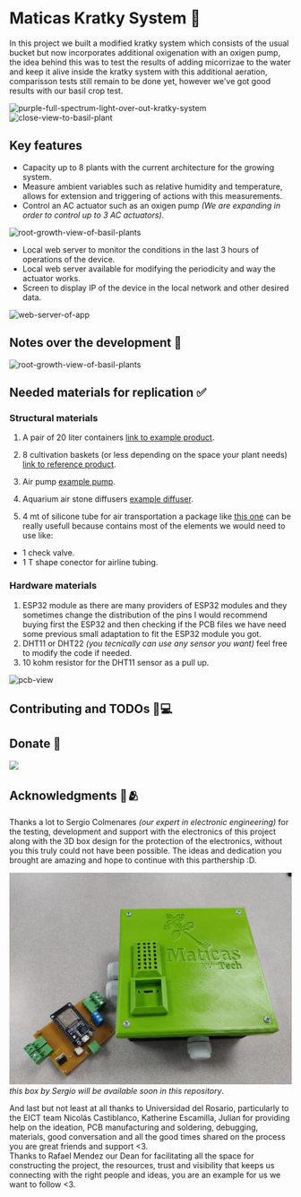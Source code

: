 # Maticas Kratky System 🌱

In this project we built a modified kratky system which consists of the usual bucket but now incorporates additional oxigenation with an oxigen pump, the idea behind this was to test the results of adding micorrizae to the water and keep it alive inside the kratky system with this additional aeration, comparisson tests still remain to be done yet, however we've got good results with our basil crop test.


![purple-full-spectrum-light-over-out-kratky-system](./docs/1.JPG)
![close-view-to-basil-plant](./docs/2.JPG)

## Key features

- Capacity up to 8 plants with the current architecture for the growing system. 
- Measure ambient variables such as relative humidity and temperature, allows for extension and triggering of actions with this measurements.
- Control an AC actuator such as an oxigen pump _(We are expanding in order to control up to 3 AC actuators)._

![root-growth-view-of-basil-plants](./docs/5.JPG)

- Local web server to monitor the conditions in the last 3 hours of operations of the device.
- Local web server available for modifying the periodicity and way the actuator works.
- Screen to display IP of the device in the local network and other desired data. 

![web-server-of-app](./docs/web-short.gif)



## Notes over the development 📝
![root-growth-view-of-basil-plants](./docs/6.JPG)



## Needed materials for replication ✅
### Structural materials

1. A pair of 20 liter containers [link to example product](https://articulo.mercadolibre.com.co/MCO-861436425-set-x-10-balde-cunete-20-litros-_JM#position=3&search_layout=stack&type=item&tracking_id=a9eae8bf-e021-4639-ab13-fa13d58bef19).

2. 8 cultivation baskets (or less depending on the space your plant needs) [link to reference product](https://www.amazon.com/Hydroponic-Plastic-Cultivation-Planting-Gardening/dp/B08R8LMF6L/ref=sr_1_2?crid=33OS09TYPPLFV&dib=eyJ2IjoiMSJ9.NfalgvycNBMZZM1CF_ESWtjJ-_G-A7rY25RSB5krQUKKu4zvjQOSep1QU8vNXbIBJZi8SxxX1UX_PGTqu9Y3c_O0HlxBX3RvG88J899UqGv6HMJnEB2_HnzHph0q5utguDc6kE3GUgI9agA3PfEJ_iiaWEtEIZAs9WypR67XA2uo8wHGvai6LVUqicH2mOItq_8Ez5xifLfuTdL25kr9XqGLHVQyb09th7wc6r4y1ZBvvjbuNm3003uHhowcbKyp5Qu8dFGKMpfdHdC23SAWrEkK7mI-vT8sbuXWG8rCJaw.tj7JQEGJlyXKRcYd60H6Gh8BUas8VBsp5r49KVKrqL0&dib_tag=se&keywords=cultivation%2Bbaskets&qid=1711304922&sprefix=cultivation%2Bbaskets%2B%2Caps%2C162&sr=8-2&th=1).

3. Air pump [example pump](https://articulo.mercadolibre.com.co/MCO-828833010-motor-acuario-bomba-aire-oxigenador-pecera-sin-ruido-acuario-_JM#is_advertising=true&position=1&search_layout=stack&type=pad&tracking_id=4d639074-c1e2-48ae-9c66-dc5a935c168f&is_advertising=true&ad_domain=VQCATCORE_LST&ad_position=1&ad_click_id=MjVmMDlmNWUtZmMyNC00NzI5LTg3YzItYTk3ZTJmMmUyZjk0).


4. Aquarium air stone diffusers [example diffuser](https://www.amazon.com/Aquarium-Cylinder-Accessories-Aquariums-Hydroponics/dp/B0B5R4DPP4/ref=sr_1_1?crid=1SMPKYZOVELAB&dib=eyJ2IjoiMSJ9.bYox5_LtqWn6su9Wdz4MGksotg5drfPjVbRpfjfV-7IkkrKw_FJmMDLzeYbfXDuNSDt3veWC0XFa6AAccKDn4vQ9qUUU_1QssylXTpPmLcpmMjAbBRaPriJj0xX9hwzNj1CgQbNfhM-tdzv_dWbigJumpz4xnGMrJDGax5xlCFdexQzCXAT5YXj7lvunnvkJHUjLtX1joVtqP0F6c_U1M5tq5ApRwxZfF3eH2JOzDfbZmkIhMfIV7i76dDQLvMg87O9z_dMmFcrkJMMKWhZCCJYrFKIK8w6_JuF3CszubyE.QtLIYJUgAqKs_8v_JvBkuVRv9JHkySblDV2VH8DHTeQ&dib_tag=se&keywords=piedra+difusora+de+ox%C3%ADgeno&qid=1711305222&sprefix=piedra+difusora+de+oxigeno%2Caps%2C150&sr=8-1).

5. 4 mt of silicone tube for air transportation a package like [this one](https://www.amazon.com/Airline-Tubing-Stones-Control-Connectors/dp/B0858ZSP7K/ref=sr_1_3_sspa?crid=3TNESZ93WISKB&dib=eyJ2IjoiMSJ9.sovKH5NJyHOsVmWs2hz6Ht_xFCxORp2X05G5TDa6q2JQL-1VMc0XH-OhBPIdIPjZ2DMqbKdpTYkqdIbC02VWXG6vzabmX_h4eCJGbAI5AEbuA0WyAUsYs2vwRpNiP3D_Uj2Xd3s59SmZShHrKvqzM49QpDzE4bv0fL98o1GpvlKIro7D_Pzl-cutH3pGB4XjRDQpezad1O4Es-3m8iUo_O30XGFjgO5_aJhEMZxsqeP4P3fVncNYsYNqrbthmLjemEVkY4FUC9LfnoOSpl9v1yswrIK7IoVrgauFSmWxGwA.nyoMq-X0ltysEeeU2XZvxWpWu1KCDNhN9zuVRrFSeos&dib_tag=se&keywords=silicone+aquarium+air+tubing&qid=1711305793&sprefix=aquarium+silicone+tub%2Caps%2C180&sr=8-3-spons&sp_csd=d2lkZ2V0TmFtZT1zcF9hdGY&psc=1) can be really usefull because contains most of the elements we would need to use like:
- 1 check valve.
- 1 T shape conector for airline tubing. 

### Hardware materials

1. ESP32 module as there are many providers of ESP32 modules and they sometimes change the distribution of the pins I would recommend buying first the ESP32 and then checking if the PCB files we have need some previous small adaptation to fit the ESP32 module you got.
2. DHT11 or DHT22 _(you tecnically can use any sensor you want)_ feel free to modify the code if needed.
3. 10 kohm resistor for the DHT11 sensor as a pull up. 


![pcb-view](./docs/animation.gif)

## Contributing and TODOs 🔨💻

## Donate 💸

![](./docs/4.JPG)

## Acknowledgments 🤝🫂

Thanks a lot to Sergio Colmenares _(our expert in electronic engineering)_ for the testing, development and support with the electronics of this project along with the 3D box design for the protection of the electronics, without you this truly could not have been possible. The ideas and dedication you brought are amazing and hope to continue with this parthership :D.

![](./docs/electronics-with-box.jpg)
_this box by Sergio will be available soon in this repository_.

And last but not least at all thanks to Universidad del Rosario, particularly to the EICT team Nicolás Castiblanco, Katherine Escamilla, Julian for providing help on the ideation, PCB manufacturing and soldering, debugging, materials, good conversation and all the good times shared on the process you are great friends and support <3.      
Thanks to Rafael Mendez our Dean for facilitating all the space for constructing the project, the resources, trust and visibility that keeps us connecting with the right people and ideas, you are an example for us we want to follow <3.

